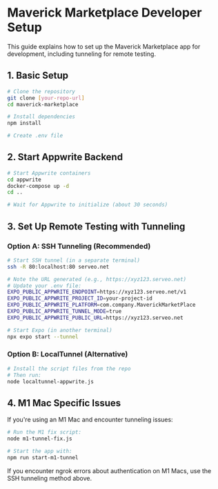 # Maverick Marketplace Developer Setup

This guide explains how to set up the Maverick Marketplace app for development, including tunneling for remote testing.

## 1. Basic Setup

```bash
# Clone the repository
git clone [your-repo-url]
cd maverick-marketplace

# Install dependencies
npm install

# Create .env file
```

## 2. Start Appwrite Backend

```bash
# Start Appwrite containers
cd appwrite
docker-compose up -d
cd ..

# Wait for Appwrite to initialize (about 30 seconds)
```

## 3. Set Up Remote Testing with Tunneling

### Option A: SSH Tunneling (Recommended)

```bash
# Start SSH tunnel (in a separate terminal)
ssh -R 80:localhost:80 serveo.net

# Note the URL generated (e.g., https://xyz123.serveo.net)
# Update your .env file:
EXPO_PUBLIC_APPWRITE_ENDPOINT=https://xyz123.serveo.net/v1
EXPO_PUBLIC_APPWRITE_PROJECT_ID=your-project-id
EXPO_PUBLIC_APPWRITE_PLATFORM=com.company.MaverickMarketPlace
EXPO_PUBLIC_APPWRITE_TUNNEL_MODE=true
EXPO_PUBLIC_APPWRITE_PUBLIC_URL=https://xyz123.serveo.net

# Start Expo (in another terminal)
npx expo start --tunnel
```

### Option B: LocalTunnel (Alternative)

```bash
# Install the script files from the repo
# Then run:
node localtunnel-appwrite.js
```

## 4. M1 Mac Specific Issues

If you're using an M1 Mac and encounter tunneling issues:

```bash
# Run the M1 fix script:
node m1-tunnel-fix.js

# Start the app with:
npm run start-m1-tunnel
```

If you encounter ngrok errors about authentication on M1 Macs, use the SSH tunneling method above.